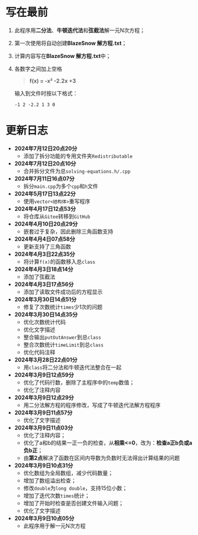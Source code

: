 # 写在最前

1. 此程序用**二分法**、**牛顿迭代法**和**弦截法**解一元N次方程；
2. 第一次使用将自动创建**BlazeSnow 解方程.txt**；
3. 计算内容写在**BlazeSnow 解方程.txt**中；
4. 各数字之间加上空格
   > **f(x) = -x² -2.2x +3**

   输入到文件时按以下格式：
   ```
   -1 2 -2.2 1 3 0
   ```

# 更新日志

- **2024年7月12日20点20分**
	- 添加了拆分功能的专用文件夹```Redistributable```
- **2024年7月12日20点10分**
	- 合并拆分文件为总```solving-equations.h/.cpp```
- **2024年7月11日16点07分**
	- 拆分```main.cpp```为多个```cpp```和```h```文件
- **2024年5月17日13点22分**
	- 使用```vector<结构体>```重写程序
- **2024年4月17日12点53分**
	- 将仓库从```Gitee```转移到```GitHub```
- **2024年4月10日20点29分**
	- 嵌套过于复杂，因此删除三角函数支持
- **2024年4月4日07点58分**
	- 更新支持了三角函数
- **2024年4月3日22点35分**
	- 将计算```f(x)```的函数移入总```class```
- **2024年4月3日18点14分**
	- 添加了弦截法
- **2024年4月3日17点56分**
	- 添加了读取文件成功后的方程显示
- **2024年3月30日14点51分**
	- 修复了次数统计```times```少1次的问题
- **2024年3月30日14点35分**
	- 优化次数统计代码
	- 优化文字描述
	- 整合输出```putOutAnswer```到总```class```
	- 整合次数统计```timeLimit```到总```class```
	- 优化代码注释
- **2024年3月28日22点01分**
	- 用```class```将二分法和牛顿迭代法整合在一起
- **2024年3月9日12点59分**
	- 优化了代码行数，删除了主程序中的```temp```数值；
	- 优化了注释内容
- **2024年3月9日12点29分**
	- 用二分法解方程的程序修改，写成了牛顿迭代法解方程程序
- **2024年3月9日11点57分**
	- 优化了文字描述
- **2024年3月9日11点03分**
	- 优化了注释内容；
	- 优化了a和b的结果一正一负的检查，从**相乘<=0**，改为：**检查a正b负或a负b正**；
	- 由**第2点**解决了函数在区间内导数为负数时无法得出计算结果的问题
- **2024年3月9日10点31分**
	- 优化数组为全局数组，减少代码数量；
	- 增加了数组溢出检查；
	- 修改```double```为```long double```，支持15位小数；
	- 增加了迭代次数```times```统计；
	- 增加了开始时检查是否创建文件输入问题；
	- 优化了文字描述
- **2024年3月9日10点05分**
	- 此程序用于解一元N次方程
